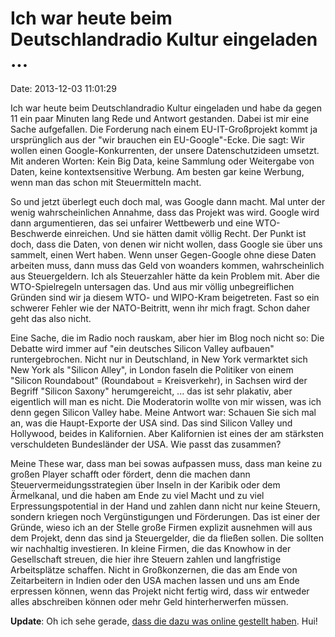 Ich war heute beim Deutschlandradio Kultur eingeladen \...
==========================================================

Date: 2013-12-03 11:01:29

Ich war heute beim Deutschlandradio Kultur eingeladen und habe da gegen
11 ein paar Minuten lang Rede und Antwort gestanden. Dabei ist mir eine
Sache aufgefallen. Die Forderung nach einem EU-IT-Großprojekt kommt ja
ursprünglich aus der \"wir brauchen ein EU-Google\"-Ecke. Die sagt: Wir
wollen einen Google-Konkurrenten, der unsere Datenschutzideen umsetzt.
Mit anderen Worten: Kein Big Data, keine Sammlung oder Weitergabe von
Daten, keine kontextsensitive Werbung. Am besten gar keine Werbung, wenn
man das schon mit Steuermitteln macht.

So und jetzt überlegt euch doch mal, was Google dann macht. Mal unter
der wenig wahrscheinlichen Annahme, dass das Projekt was wird. Google
wird dann argumentieren, das sei unfairer Wettbewerb und eine
WTO-Beschwerde einreichen. Und sie hätten damit völlig Recht. Der Punkt
ist doch, dass die Daten, von denen wir nicht wollen, dass Google sie
über uns sammelt, einen Wert haben. Wenn unser Gegen-Google ohne diese
Daten arbeiten muss, dann muss das Geld von woanders kommen,
wahrscheinlich aus Steuergeldern. Ich als Steuerzahler hätte da kein
Problem mit. Aber die WTO-Spielregeln untersagen das. Und aus mir völlig
unbegreiflichen Gründen sind wir ja diesem WTO- und WIPO-Kram
beigetreten. Fast so ein schwerer Fehler wie der NATO-Beitritt, wenn ihr
mich fragt. Schon daher geht das also nicht.

Eine Sache, die im Radio noch rauskam, aber hier im Blog noch nicht so:
Die Debatte wird immer auf \"ein deutsches Silicon Valley aufbauen\"
runtergebrochen. Nicht nur in Deutschland, in New York vermarktet sich
New York als \"Silicon Alley\", in London faseln die Politiker von einem
\"Silicon Roundabout\" (Roundabout = Kreisverkehr), in Sachsen wird der
Begriff \"Silicon Saxony\" herumgereicht, \... das ist sehr plakativ,
aber eigentlich will man es nicht. Die Moderatorin wollte von mir
wissen, was ich denn gegen Silicon Valley habe. Meine Antwort war:
Schauen Sie sich mal an, was die Haupt-Exporte der USA sind. Das sind
Silicon Valley und Hollywood, beides in Kalifornien. Aber Kalifornien
ist eines der am stärksten verschuldeten Bundesländer der USA. Wie passt
das zusammen?

Meine These war, dass man bei sowas aufpassen muss, dass man keine zu
großen Player schafft oder fördert, denn die machen dann
Steuervermeidungsstrategien über Inseln in der Karibik oder dem
Ärmelkanal, und die haben am Ende zu viel Macht und zu viel
Erpressungspotential in der Hand und zahlen dann nicht nur keine
Steuern, sondern kriegen noch Vergünstigungen und Förderungen. Das ist
einer der Gründe, wieso ich an der Stelle große Firmen explizit
ausnehmen will aus dem Projekt, denn das sind ja Steuergelder, die da
fließen sollen. Die sollten wir nachhaltig investieren. In kleine
Firmen, die das Knowhow in der Gesellschaft streuen, die hier ihre
Steuern zahlen und langfristige Arbeitsplätze schaffen. Nicht in
Großkonzernen, die das am Ende von Zeitarbeitern in Indien oder den USA
machen lassen und uns am Ende erpressen können, wenn das Projekt nicht
fertig wird, dass wir entweder alles abschreiben können oder mehr Geld
hinterherwerfen müssen.

**Update**: Oh ich sehe gerade, [dass die dazu was online gestellt
haben](http://www.deutschlandradiokultur.de/it-sicherheit-warum-das-euro-internet-keine-loesung-ist.954.de.html?dram:article_id=270762).
Hui!

